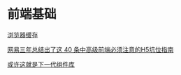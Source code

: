 # 前端基础

[浏览器缓存](https://mp.weixin.qq.com/s/vesFysBdmeE1zBc3urPEYA)

[网易三年总结出了这 40 条中高级前端必须注意的H5坑位指南](https://mp.weixin.qq.com/s/ze9fW6oTHfFvPDmeMRjBLw)

[或许这就是下一代组件库](https://mp.weixin.qq.com/s?__biz=Mzg5ODA5NTM1Mw==&mid=2247491443&idx=1&sn=b15ba484dcc891d4180ccc9cb9833619&chksm=c0669ee5f71117f30a82c58bf50323abaf18721da14a98f47d7258aab2f30db65e6aec987637&mpshare=1&scene=24&srcid=0105G8UlxJtrAMzvRlWB4lOR&sharer_sharetime=1609838163155&sharer_shareid=18af4598a510ab1911de864d55f65d3a&key=e5a6f4840bcd614cf2b4e2dd5b957c2bd3cebf29120edaf5ed46c695bb6e5b3475340c5f8d9ae7e1ead1b2f1bc3821be2a6cc90911518c9ac790f471cbf6dc06e58a466ad1e6ee7a49d748b592967490ebbec524d596b7595cbea76237b3e7f7546794f96d3a497975797eb8cc36b830aff091b3d7ece8ccd3dddc6cb2b42a2e&ascene=14&uin=Mzc2MjkyMjk0MQ%3D%3D&devicetype=Windows+10+x64&version=6300002f&lang=zh_CN&exportkey=A1preMtpBnCDqJ3NPxX6KD8%3D&pass_ticket=uG0ITW7VbQre912sCs3w03oa5DNRIG3UHrL1%2FYIYsorCPizXQjGGAVEkkNHwDWci&wx_header=0)